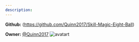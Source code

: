 ```yaml
---
description: 
---
```



**Github:** (https://github.com/Quinn2017/Skill-Magic-Eight-Ball)

**Owner:** [@Quinn2017](https://github.com/Quinn2017) ![avatart](https://avatars2.githubusercontent.com/u/32936713?v=4)

